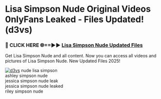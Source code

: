# Lisa Simpson Nude Original Videos 0nlyFans Leaked - Files Updated! (d3vs)

<h3>🔴 CLICK HERE 🌐==►► <a href="https://tinyurl.com/4mcuefdz" rel="nofollow">Lisa Simpson Nude Updated Files</a></h3>

Get Lisa Simpson Nude and all content. Now you can access all videos and pictures of Lisa Simpson Nude. New Updated Files 2025!

[![d3vs](https://i.imgur.com/StAQSOY.gif)](https://tinyurl.com/4mcuefdz)
nude lisa simpson<br>
ashley simpson nude<br>
jessica simpson nude leak<br>
jessica simpson nude leaked<br>
riley simpson nude